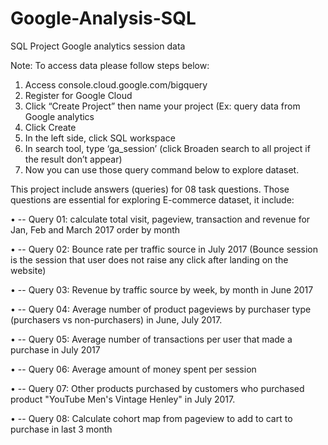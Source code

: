 # Google-Analysis-SQL
SQL Project Google analytics session data

Note: To access data please follow steps below:
1.	Access console.cloud.google.com/bigquery
2.	Register for Google Cloud 
3.	Click “Create Project” then name your project (Ex: query data from Google analytics
4.	Click Create
5.	In the left side, click SQL workspace
6.	In search tool, type ‘ga_session’ (click Broaden search to all project if the result don’t appear)
7.	Now you can use those query command below to explore dataset.

This project include answers (queries) for 08 task questions. Those questions are essential for exploring E-commerce dataset, it include:

•	-- Query 01: calculate total visit, pageview, transaction and revenue for Jan, Feb and March 2017 order by month

•	-- Query 02: Bounce rate per traffic source in July 2017 (Bounce session is the session that user does not raise any click after landing on the website)

•	-- Query 03: Revenue by traffic source by week, by month in June 2017

•	-- Query 04: Average number of product pageviews by purchaser type (purchasers vs non-purchasers) in June, July 2017.

•	-- Query 05: Average number of transactions per user that made a purchase in July 2017

•	-- Query 06: Average amount of money spent per session

•	-- Query 07: Other products purchased by customers who purchased product "YouTube Men's Vintage Henley" in July 2017.

•	-- Query 08: Calculate cohort map from pageview to add to cart to purchase in last 3 month
